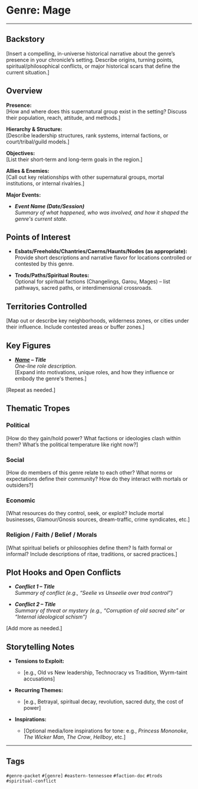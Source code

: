 # Genre: Mage

---

## Backstory

[Insert a compelling, in-universe historical narrative about the genre’s presence in your chronicle’s setting. Describe origins, turning points, spiritual/philosophical conflicts, or major historical scars that define the current situation.]

## Overview

**Presence:**  
[How and where does this supernatural group exist in the setting? Discuss their population, reach, attitude, and methods.]

**Hierarchy & Structure:**  
[Describe leadership structures, rank systems, internal factions, or court/tribal/guild models.]

**Objectives:**  
[List their short-term and long-term goals in the region.]

**Allies & Enemies:**  
[Call out key relationships with other supernatural groups, mortal institutions, or internal rivalries.]

**Major Events:**  
- ***Event Name (Date/Session)***  
  _Summary of what happened, who was involved, and how it shaped the genre's current state._

## Points of Interest

- **Esbats/Freeholds/Chantries/Caerns/Haunts/Nodes (as appropriate):**  
  Provide short descriptions and narrative flavor for locations controlled or contested by this genre.

- **Trods/Paths/Spiritual Routes:**  
  Optional for spiritual factions (Changelings, Garou, Mages) – list pathways, sacred paths, or interdimensional crossroads.

## Territories Controlled

[Map out or describe key neighborhoods, wilderness zones, or cities under their influence. Include contested areas or buffer zones.]

## Key Figures

- ***[Name](./NPC_Filename.md) – Title***  
  _One-line role description._  
  [Expand into motivations, unique roles, and how they influence or embody the genre's themes.]

[Repeat as needed.]

## Thematic Tropes

### Political  
[How do they gain/hold power? What factions or ideologies clash within them? What’s the political temperature like right now?]

### Social  
[How do members of this genre relate to each other? What norms or expectations define their community? How do they interact with mortals or outsiders?]

### Economic  
[What resources do they control, seek, or exploit? Include mortal businesses, Glamour/Gnosis sources, dream-traffic, crime syndicates, etc.]

### Religion / Faith / Belief / Morals  
[What spiritual beliefs or philosophies define them? Is faith formal or informal? Include descriptions of ritae, traditions, or sacred practices.]

## Plot Hooks and Open Conflicts

- ***Conflict 1 – Title***  
  _Summary of conflict (e.g., “Seelie vs Unseelie over trod control”)_

- ***Conflict 2 – Title***  
  _Summary of threat or mystery (e.g., “Corruption of old sacred site” or “Internal ideological schism”)_

[Add more as needed.]

## Storytelling Notes

- **Tensions to Exploit:**  
  - [e.g., Old vs New leadership, Technocracy vs Tradition, Wyrm-taint accusations]

- **Recurring Themes:**  
  - [e.g., Betrayal, spiritual decay, revolution, sacred duty, the cost of power]

- **Inspirations:**  
  - [Optional media/lore inspirations for tone: e.g., *Princess Mononoke*, *The Wicker Man*, *The Crow*, *Hellboy*, etc.]

---

## Tags

`#genre-packet` `#[genre]` `#eastern-tennessee` `#faction-doc` `#trods` `#spiritual-conflict`

